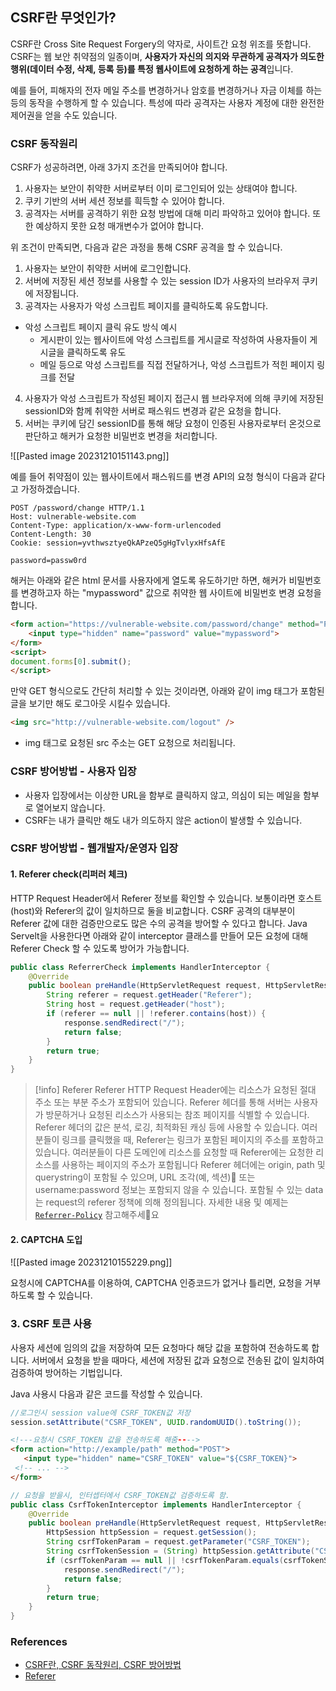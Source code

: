 ## CSRF란 무엇인가?
CSRF란 Cross Site Request Forgery의 약자로, 사이트간 요청 위조를 뜻합니다. CSRF는 웹 보안 취약점의 일종이며, **사용자가 자신의 의지와 무관하게 공격자가 의도한 행위(데이터 수정, 삭제, 등록 등)를 특정 웹사이트에 요청하게 하는 공격**입니다.

예를 들어, 피해자의 전자 메일 주소를 변경하거나 암호를 변경하거나 자금 이체를 하는 등의 동작을 수행하게 할 수 있습니다. 특성에 따라 공격자는 사용자 계정에 대한 완전한 제어권을 얻을 수도 있습니다.

### CSRF 동작원리
CSRF가 성공하려면, 아래 3가지 조건을 만족되어야 합니다.
1. 사용자는 보안이 취약한 서버로부터 이미 로그인되어 있는 상태여야 합니다.
2. 쿠키 기반의 서버 세션 정보를 흭득할 수 있어야 합니다.
3. 공격자는 서버를 공격하기 위한 요청 방법에 대해 미리 파악하고 있어야 합니다. 또한 예상하지 못한 요청 매개변수가 없어야 합니다.

위 조건이 만족되면, 다음과 같은 과정을 통해 CSRF 공격을 할 수 있습니다.

1. 사용자는 보안이 취약한 서버에 로그인합니다.
2. 서버에 저장된 세션 정보를 사용할 수 있는 session ID가 사용자의 브라우저 쿠키에 저장됩니다.
3. 공격자는 사용자가 악성 스크립트 페이지를 클릭하도록 유도합니다.
- 악성 스크립트 페이지 클릭 유도 방식 예시
	- 게시판이 있는 웹사이트에 악성 스크립트를 게시글로 작성하여 사용자들이 게시글을 클릭하도록 유도
	- 메일 등으로 악성 스크립트를 직접 전달하거나, 악성 스크립트가 적힌 페이지 링크를 전달
4. 사용자가 악성 스크립트가 작성된 페이지 접근시 웹 브라우저에 의해 쿠키에 저장된 sessionID와 함께 취약한 서버로 패스워드 변경과 같은 요청을 합니다.
5. 서버는 쿠키에 담긴 sessionID를 통해 해당 요청이 인증된 사용자로부터 온것으로 판단하고 해커가 요청한 비밀번호 변경을 처리합니다.

![[Pasted image 20231210151143.png]]

예를 들어 취약점이 있는 웹사이트에서 패스워드를 변경 API의 요청 형식이 다음과 같다고 가정하겠습니다.
```http
POST /password/change HTTP/1.1
Host: vulnerable-website.com
Content-Type: application/x-www-form-urlencoded
Content-Length: 30
Cookie: session=yvthwsztyeQkAPzeQ5gHgTvlyxHfsAfE

password=passw0rd
```

해커는 아래와 같은 html 문서를 사용자에게 열도록 유도하기만 하면, 해커가 비밀번호를 변경하고자 하는 "mypassword" 값으로 취약한 웹 사이트에 비밀번호 변경 요청을 합니다.


```HTML
<form action="https://vulnerable-website.com/password/change" method="POST">
	<input type="hidden" name="password" value="mypassword">
</form>
<script>          
document.forms[0].submit();
</script>
```

만약 GET 형식으로도 간단히 처리할 수 있는 것이라면, 아래와 같이 img 태그가 포함된 글을 보기만 해도 로그아웃 시킬수 있습니다.
```HTML
<img src="http://vulnerable-website.com/logout" />
```
- img 태그로 요청된 src 주소는 GET 요청으로 처리됩니다.

### CSRF 방어방법 - 사용자 입장
- 사용자 입장에서는 이상한 URL을 함부로 클릭하지 않고, 의심이 되는 메일을 함부로 열어보지 않습니다.
- CSRF는 내가 클릭만 해도 내가 의도하지 않은 action이 발생할 수 있습니다.


### CSRF 방어방법 - 웹개발자/운영자 입장
#### 1. Referer check(리퍼러 체크)
HTTP Request Header에서 Referer 정보를 확인할 수 있습니다. 보통이라면 호스트(host)와 Referer의 값이 일치하므로 둘을 비교합니다. CSRF 공격의 대부분이 Referer 값에 대한 검증만으로도 많은 수의 공격을 방어할 수 있다고 합니다. Java Servelt을 사용한다면 아래와 같이 interceptor 클래스를 만들어 모든 요청에 대해 Referer Check 할 수 있도록 방어가 가능합니다.

```Java
public class ReferrerCheck implements HandlerInterceptor {
    @Override
    public boolean preHandle(HttpServletRequest request, HttpServletResponse response, Object handler) throws Exception {
        String referer = request.getHeader("Referer");
        String host = request.getHeader("host");
        if (referer == null || !referer.contains(host)) {
            response.sendRedirect("/");
            return false;
        }
        return true;
    }
}
```

> [!info] 
> Referer
> Referer HTTP Request Header에는 리소스가 요청된 절대 주소 또는 부분 주소가 포함되어 있습니다. Referer 헤더를 통해 서버는 사용자가 방문하거나 요청된 리소스가 사용되는 참조 페이지를 식별할 수 있습니다. Referer 헤더의 값은 분석, 로깅, 최적화된 캐싱 등에 사용할 수 있습니다.
> 여러분들이 링크를 클릭했을 때, Referer는 링크가 포함된 페이지의 주소를 포함하고 있습니다. 여러분들이 다른 도메인에 리소스를 요청할 때 Referer에는 요청한 리소스를 사용하는 페이지의 주소가 포함됩니다
> Referer 헤더에는 origin, path 및 querystring이 포함될 수 있으며, URL 조각(예, 섹션) 또는 username:password 정보는 포함되지 않을 수 있습니다. 포함될 수 있는 data는 request의 referer 정책에 의해 정의됩니다. 자세한 내용 및 예제는 [`Referrer-Policy`](https://developer.mozilla.org/en-US/docs/Web/HTTP/Headers/Referrer-Policy) 참고해주세요
> 


#### 2. CAPTCHA 도입
![[Pasted image 20231210155229.png]]

요청시에 CAPTCHA를 이용하여, CAPTCHA 인증코드가 없거나 틀리면, 요청을 거부하도록 할 수 있습니다.

### 3. CSRF 토큰 사용
사용자 세션에 임의의 값을 저장하여 모든 요청마다 해당 값을 포함하여 전송하도록 합니다.
서버에서 요청을 받을 때마다, 세션에 저장된 값과 요청으로 전송된 값이 일치하여 검증하여 방어하는 기법입니다.

Java 사용시 다음과 같은 코드를 작성할 수 있습니다.
```Java
//로그인시 session value에 CSRF_TOKEN값 저장
session.setAttribute("CSRF_TOKEN", UUID.randomUUID().toString());
```

```HTML
<!---요청시 CSRF_TOKEN 값을 전송하도록 해줌---->
<form action="http://example/path" method="POST">
   <input type="hidden" name="CSRF_TOKEN" value="${CSRF_TOKEN}">
 <!-- ... -->
</form>
```

```Java
// 요청을 받을시, 인터셉터에서 CSRF_TOKEN값 검증하도록 함.
public class CsrfTokenInterceptor implements HandlerInterceptor {
    @Override
    public boolean preHandle(HttpServletRequest request, HttpServletResponse response, Object handler) throws Exception {
        HttpSession httpSession = request.getSession();
        String csrfTokenParam = request.getParameter("CSRF_TOKEN");
        String csrfTokenSession = (String) httpSession.getAttribute("CSRF_TOKEN");
        if (csrfTokenParam == null || !csrfTokenParam.equals(csrfTokenSession)) {
            response.sendRedirect("/");
            return false;
        }
        return true;
    }
}
```

### References
- [CSRF란, CSRF 동작원리, CSRF 방어방법](https://devscb.tistory.com/123)
- [Referer](https://developer.mozilla.org/en-US/docs/Web/HTTP/Headers/Referer)
